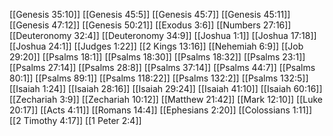 [[Genesis 35:10]]
[[Genesis 45:5]]
[[Genesis 45:7]]
[[Genesis 45:11]]
[[Genesis 47:12]]
[[Genesis 50:21]]
[[Exodus 3:6]]
[[Numbers 27:16]]
[[Deuteronomy 32:4]]
[[Deuteronomy 34:9]]
[[Joshua 1:1]]
[[Joshua 17:18]]
[[Joshua 24:1]]
[[Judges 1:22]]
[[2 Kings 13:16]]
[[Nehemiah 6:9]]
[[Job 29:20]]
[[Psalms 18:1]]
[[Psalms 18:30]]
[[Psalms 18:32]]
[[Psalms 23:1]]
[[Psalms 27:14]]
[[Psalms 28:8]]
[[Psalms 37:14]]
[[Psalms 44:7]]
[[Psalms 80:1]]
[[Psalms 89:1]]
[[Psalms 118:22]]
[[Psalms 132:2]]
[[Psalms 132:5]]
[[Isaiah 1:24]]
[[Isaiah 28:16]]
[[Isaiah 29:24]]
[[Isaiah 41:10]]
[[Isaiah 60:16]]
[[Zechariah 3:9]]
[[Zechariah 10:12]]
[[Matthew 21:42]]
[[Mark 12:10]]
[[Luke 20:17]]
[[Acts 4:11]]
[[Romans 14:4]]
[[Ephesians 2:20]]
[[Colossians 1:11]]
[[2 Timothy 4:17]]
[[1 Peter 2:4]]
